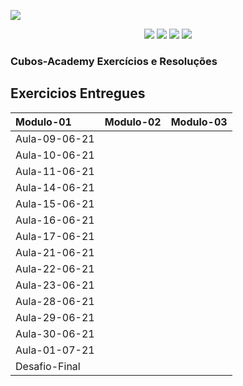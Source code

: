 ![](https://i.imgur.com/xG74tOh.png)

<p align="center">
    <img src="https://img.shields.io/github/issues/Hyagobsantos/Cubos-Academy-Exercicios?style=flat-square" />
    <img src="https://img.shields.io/github/forks/Hyagobsantos/Cubos-Academy-Exercicios?style=flat-square" />
    <img src="https://img.shields.io/github/stars/Hyagobsantos/Cubos-Academy-Exercicios?style=flat-square" />
    <img src="https://img.shields.io/github/license/Hyagobsantos/Cubos-Academy-Exercicios?style=flat-square" />
</p>

### Cubos-Academy Exercícios e Resoluções 

## Exercicios Entregues 


Modulo-01| Modulo-02 | Modulo-03
:--------- | :------: | -------:
Aula-09-06-21| 
Aula-10-06-21|
Aula-11-06-21|        
Aula-14-06-21|
Aula-15-06-21|
Aula-16-06-21|
Aula-17-06-21|
Aula-21-06-21|
Aula-22-06-21|
Aula-23-06-21|
Aula-28-06-21| 
Aula-29-06-21|
Aula-30-06-21|
Aula-01-07-21|
Desafio-Final|





